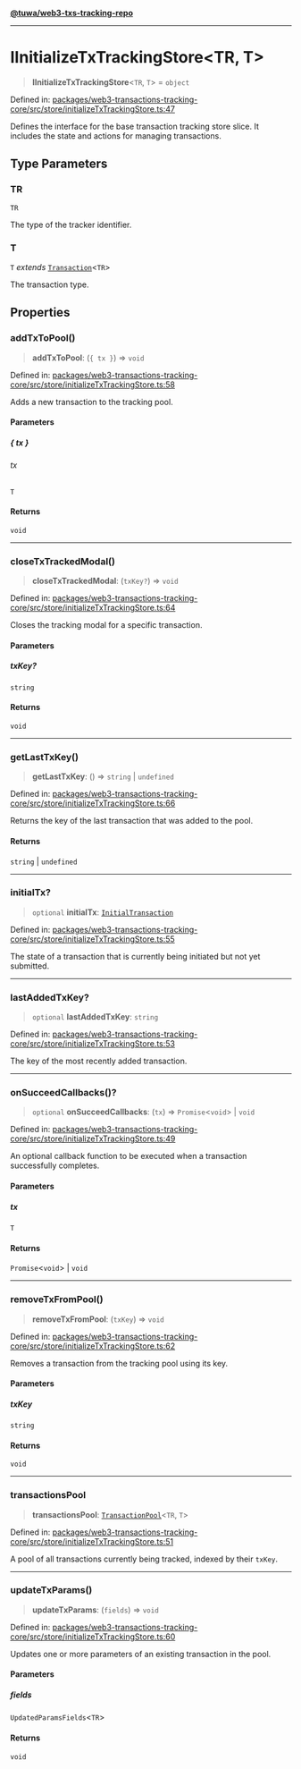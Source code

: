 [**@tuwa/web3-txs-tracking-repo**](../../../README.md)

***

# IInitializeTxTrackingStore\<TR, T\>

> **IInitializeTxTrackingStore**\<`TR`, `T`\> = `object`

Defined in: [packages/web3-transactions-tracking-core/src/store/initializeTxTrackingStore.ts:47](https://github.com/TuwaIO/web3-transactions-tracking/blob/4213bf7834a513b30af4118488533895caa3d00a/packages/web3-transactions-tracking-core/src/store/initializeTxTrackingStore.ts#L47)

Defines the interface for the base transaction tracking store slice.
It includes the state and actions for managing transactions.

## Type Parameters

### TR

`TR`

The type of the tracker identifier.

### T

`T` *extends* [`Transaction`](Transaction.md)\<`TR`\>

The transaction type.

## Properties

### addTxToPool()

> **addTxToPool**: (`{ tx }`) => `void`

Defined in: [packages/web3-transactions-tracking-core/src/store/initializeTxTrackingStore.ts:58](https://github.com/TuwaIO/web3-transactions-tracking/blob/4213bf7834a513b30af4118488533895caa3d00a/packages/web3-transactions-tracking-core/src/store/initializeTxTrackingStore.ts#L58)

Adds a new transaction to the tracking pool.

#### Parameters

##### \{ tx \}

###### tx

`T`

#### Returns

`void`

***

### closeTxTrackedModal()

> **closeTxTrackedModal**: (`txKey?`) => `void`

Defined in: [packages/web3-transactions-tracking-core/src/store/initializeTxTrackingStore.ts:64](https://github.com/TuwaIO/web3-transactions-tracking/blob/4213bf7834a513b30af4118488533895caa3d00a/packages/web3-transactions-tracking-core/src/store/initializeTxTrackingStore.ts#L64)

Closes the tracking modal for a specific transaction.

#### Parameters

##### txKey?

`string`

#### Returns

`void`

***

### getLastTxKey()

> **getLastTxKey**: () => `string` \| `undefined`

Defined in: [packages/web3-transactions-tracking-core/src/store/initializeTxTrackingStore.ts:66](https://github.com/TuwaIO/web3-transactions-tracking/blob/4213bf7834a513b30af4118488533895caa3d00a/packages/web3-transactions-tracking-core/src/store/initializeTxTrackingStore.ts#L66)

Returns the key of the last transaction that was added to the pool.

#### Returns

`string` \| `undefined`

***

### initialTx?

> `optional` **initialTx**: [`InitialTransaction`](InitialTransaction.md)

Defined in: [packages/web3-transactions-tracking-core/src/store/initializeTxTrackingStore.ts:55](https://github.com/TuwaIO/web3-transactions-tracking/blob/4213bf7834a513b30af4118488533895caa3d00a/packages/web3-transactions-tracking-core/src/store/initializeTxTrackingStore.ts#L55)

The state of a transaction that is currently being initiated but not yet submitted.

***

### lastAddedTxKey?

> `optional` **lastAddedTxKey**: `string`

Defined in: [packages/web3-transactions-tracking-core/src/store/initializeTxTrackingStore.ts:53](https://github.com/TuwaIO/web3-transactions-tracking/blob/4213bf7834a513b30af4118488533895caa3d00a/packages/web3-transactions-tracking-core/src/store/initializeTxTrackingStore.ts#L53)

The key of the most recently added transaction.

***

### onSucceedCallbacks()?

> `optional` **onSucceedCallbacks**: (`tx`) => `Promise`\<`void`\> \| `void`

Defined in: [packages/web3-transactions-tracking-core/src/store/initializeTxTrackingStore.ts:49](https://github.com/TuwaIO/web3-transactions-tracking/blob/4213bf7834a513b30af4118488533895caa3d00a/packages/web3-transactions-tracking-core/src/store/initializeTxTrackingStore.ts#L49)

An optional callback function to be executed when a transaction successfully completes.

#### Parameters

##### tx

`T`

#### Returns

`Promise`\<`void`\> \| `void`

***

### removeTxFromPool()

> **removeTxFromPool**: (`txKey`) => `void`

Defined in: [packages/web3-transactions-tracking-core/src/store/initializeTxTrackingStore.ts:62](https://github.com/TuwaIO/web3-transactions-tracking/blob/4213bf7834a513b30af4118488533895caa3d00a/packages/web3-transactions-tracking-core/src/store/initializeTxTrackingStore.ts#L62)

Removes a transaction from the tracking pool using its key.

#### Parameters

##### txKey

`string`

#### Returns

`void`

***

### transactionsPool

> **transactionsPool**: [`TransactionPool`](TransactionPool.md)\<`TR`, `T`\>

Defined in: [packages/web3-transactions-tracking-core/src/store/initializeTxTrackingStore.ts:51](https://github.com/TuwaIO/web3-transactions-tracking/blob/4213bf7834a513b30af4118488533895caa3d00a/packages/web3-transactions-tracking-core/src/store/initializeTxTrackingStore.ts#L51)

A pool of all transactions currently being tracked, indexed by their `txKey`.

***

### updateTxParams()

> **updateTxParams**: (`fields`) => `void`

Defined in: [packages/web3-transactions-tracking-core/src/store/initializeTxTrackingStore.ts:60](https://github.com/TuwaIO/web3-transactions-tracking/blob/4213bf7834a513b30af4118488533895caa3d00a/packages/web3-transactions-tracking-core/src/store/initializeTxTrackingStore.ts#L60)

Updates one or more parameters of an existing transaction in the pool.

#### Parameters

##### fields

`UpdatedParamsFields`\<`TR`\>

#### Returns

`void`
